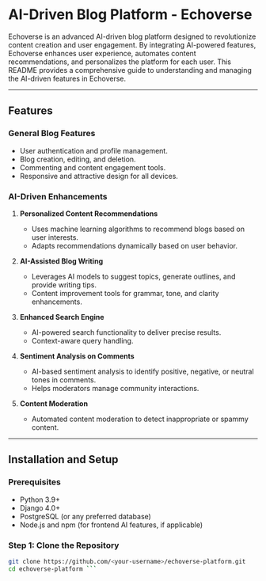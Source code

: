 # AI-Driven Blog Platform - Echoverse  

Echoverse is an advanced AI-driven blog platform designed to revolutionize content creation and user engagement. By integrating AI-powered features, Echoverse enhances user experience, automates content recommendations, and personalizes the platform for each user. This README provides a comprehensive guide to understanding and managing the AI-driven features in Echoverse.

---

## Features  

### General Blog Features  
- User authentication and profile management.  
- Blog creation, editing, and deletion.  
- Commenting and content engagement tools.  
- Responsive and attractive design for all devices.  

### AI-Driven Enhancements  
1. **Personalized Content Recommendations**  
   - Uses machine learning algorithms to recommend blogs based on user interests.  
   - Adapts recommendations dynamically based on user behavior.  

2. **AI-Assisted Blog Writing**  
   - Leverages AI models to suggest topics, generate outlines, and provide writing tips.  
   - Content improvement tools for grammar, tone, and clarity enhancements.  

3. **Enhanced Search Engine**  
   - AI-powered search functionality to deliver precise results.  
   - Context-aware query handling.  

4. **Sentiment Analysis on Comments**  
   - AI-based sentiment analysis to identify positive, negative, or neutral tones in comments.  
   - Helps moderators manage community interactions.  

5. **Content Moderation**  
   - Automated content moderation to detect inappropriate or spammy content.  

---

## Installation and Setup  

### Prerequisites  
- Python 3.9+  
- Django 4.0+  
- PostgreSQL (or any preferred database)  
- Node.js and npm (for frontend AI features, if applicable)  

### Step 1: Clone the Repository  
```bash  
git clone https://github.com/<your-username>/echoverse-platform.git  
cd echoverse-platform ``` 
